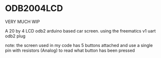 # ODB2004LCD

VERY MUCH WIP

A 20 by 4  LCD odb2 arduino based car screen.
using the freematics v1 uart odb2 plug

note: the screen used in my code has 5 buttons attached and use a single pin with resistors (Analog) to read what button has been pressed

